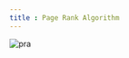 ```yaml
---
title : Page Rank Algorithm
---
```


![pra](https://www.researchgate.net/profile/Falah_Al-Akashi/publication/331232041/figure/fig1/AS:728418584899594@1550679932771/An-example-of-PageRank-algorithm-Google.ppm)


